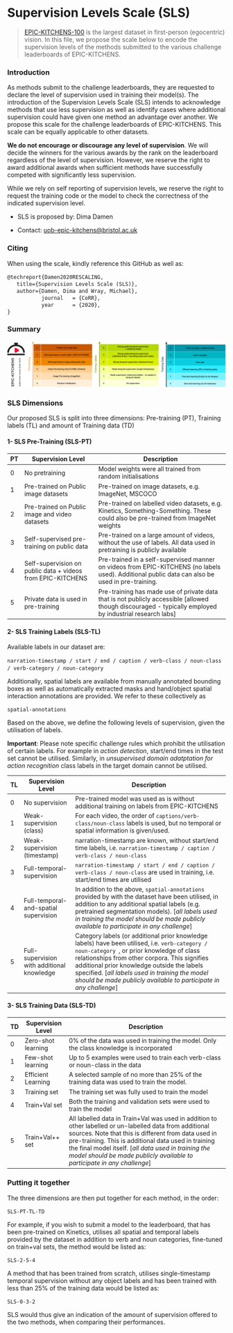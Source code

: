 # Supervision Levels Scale (SLS)

> [EPIC-KITCHENS-100](https://epic-kitchens.github.io/) is the largest dataset in first-person (egocentric) vision. In this file, we propose the scale below to encode the supervision levels of the methods submitted to the various challenge leaderboards of EPIC-KITCHENS.   

### Introduction
As methods submit to the challenge leaderboards, they are requested to declare the level of supervision used in training their model(s). The introduction of the Supervision Levels Scale (SLS) intends to acknowledge methods that use less supervision as well as identify cases where additional supervision could have given one method an advantage over another. We propose this scale for the challenge leaderboards of EPIC-KITCHENS. This scale can be equally applicable to other datasets. 

**We do not encourage or discourage any level of supervision**. We will decide the winners for the various awards by the rank on the leaderboard regardless of the level of supervision. However, we reserve the right to award additional awards when sufficient methods have successfully competed with significantly less supervision. 

While we rely on self reporting of supervision levels, we reserve the right to request the training code or the model to check the correctness of the indicated supervision level.

* SLS is proposed by: Dima Damen

* Contact: [uob-epic-kitchens@bristol.ac.uk](mailto:uob-epic-kitchens@bristol.ac.uk)

### Citing
When using the scale, kindly reference this GitHub as well as:
```
@techreport{Damen2020RESCALING,
   title={Supervision Levels Scale (SLS)},
   author={Damen, Dima and Wray, Michael},
           journal   = {CoRR},
           year      = {2020},
} 
```

### Summary

![SLS for EPIC-KITCHENS-100](epic-sls.png)
### SLS Dimensions

Our proposed SLS is split into three dimensions: Pre-training (PT), Training labels (TL) and amount of Training data (TD)

#### 1- SLS Pre-Training (SLS-PT) 

| PT   | Supervision Level                                           | Description                                                  |
| ---- | ----------------------------------------------------------- | ------------------------------------------------------------ |
| 0    | No pretraining                                              | Model weights were all trained from random initialisations   |
| 1    | Pre-trained on Public image datasets                        | Pre-trained on image datasets, e.g. ImageNet, MSCOCO         |
| 2    | Pre-trained on Public image and video datasets              | Pre-trained on labelled video datasets, e.g. Kinetics, Something-Something. These could also be pre-trained from ImageNet weights |
| 3    | Self-supervised pre-training on public data                 | Pre-trained on a large amount of videos, without the use of labels. All data used in pretraining is publicly available |
| 4    | Self-supervision on public data + videos from EPIC-KITCHENS | Pre-trained in a self-supervised manner on videos from EPIC-KITCHENS (no labels used). Additional public data can also be used in pre-training. |
| 5    | Private data is used in pre-training                        | Pre-training has made use of private data that is not publicly accessible [allowed though discouraged - typically employed by industrial research labs] |

#### 2- SLS Training Labels (SLS-TL) 

Available labels in our dataset are:

``narration-timestamp / start / end / caption / verb-class / noun-class / verb-category / noun-category ``

Additionally, spatial labels are available from manually annotated bounding boxes as well as automatically extracted masks and hand/object spatial interaction annotations are provided. We refer to these collectively as 

```
spatial-annotations
```

Based on the above, we define the following levels of supervision, given the utilisation of labels.

**Important**: Please note specific challenge rules which prohibit the utilisation of certain labels. For example in *action detection*, start/end times in the test set cannot be utilised. Similarly, in *unsupervised domain adatptation for action recognition* class labels in the target domain cannot be utilised. 

| TL   | Supervision Level                          | Description                                                  |
| ---- | ------------------------------------------ | ------------------------------------------------------------ |
| 0    | No supervision                             | Pre-trained model was used as is without additional training on labels from EPIC-KITCHENS |
| 1    | Weak-supervision (class)                   | For each video, the order of ```captions/verb-class/noun-class``` labels is used, but no temporal or spatial information is given/used. |
| 2    | Weak-supervision (timestamp)               | narration-timestamp are known, without start/end time labels, i.e. ```narration-timestamp / caption / verb-class / noun-class``` |
| 3    | Full-temporal-supervision                  | ```narration-timestamp / start / end / caption / verb-class / noun-class``` are used in training, i.e. start/end times are utilised |
| 4    | Full-temporal-and-spatial supervision      | In addition to the above, ```spatial-annotations``` provided by with the dataset have been utilised, in addition to any additional spatial labels (e.g. pretrained segmentation models). [*all labels used in training the model should be made publicly available to participate in any challenge*] |
| 5    | Full-supervision with additional knowledge | Category labels (or additional prior knowledge labels) have been utilised, i.e. ``verb-category / noun-category ``, or prior knowledge of class relationships from other corpora. This signifies additional prior knowledge outside the labels specified. [*all labels used in training the model should be made publicly available to participate in any challenge*] |

#### 3- SLS Training Data (SLS-TD) 

| TD   | Supervision Level  | Description                                                  |
| ---- | ------------------ | ------------------------------------------------------------ |
| 0    | Zero-shot learning | 0% of the data was used in training the model. Only the class knowledge is incorporated |
| 1    | Few-shot learning  | Up to 5 examples were used to train each verb-class or noun-class in the data |
| 2    | Efficient Learning | A selected sample of no more than 25% of the training data was used to train the model. |
| 3    | Training set       | The training set was fully used to train the model           |
| 4    | Train+Val set      | Both the training and validation sets were used to train the model |
| 5    | Train+Val++ set    | All labelled data in Train+Val was used in addition to other labelled or un-labelled data from additional sources. Note that this is different from data used in pre-training. This is additional data used in training the final model itself. [*all data used in training the model should be made publicly available to participate in any challenge*] |

### Putting it together

The three dimensions are then put together for each method, in the order:

```
SLS-PT-TL-TD
```

For example, if you wish to submit a model to the leaderboard, that has been pre-trained on Kinetics, utilises all spatial and temporal labels provided by the dataset in addition to verb and noun categories, fine-tuned on train+val sets, the method would be listed as:

```
SLS-2-5-4
```

A method that has been trained from scratch, utilises single-timestamp temporal supervision without any object labels and has been trained with less than 25% of the training data would be listed as:

```
SLS-0-3-2
```

SLS would thus give an indication of the amount of supervision offered to the two methods, when comparing their performances.

